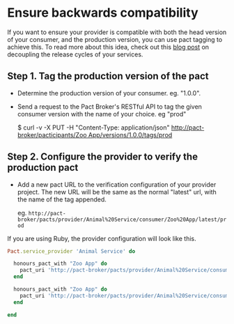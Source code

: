 # Ensure backwards compatibility

If you want to ensure your provider is compatible with both the head version of your consumer, and the production version, you can use pact tagging to achieve this. To read more about this idea, check out this [blog post](http://techblog.realestate.com.au/enter-the-pact-matrix-or-how-to-decouple-the-release-cycles-of-your-microservices/) on decoupling the release cycles of your services.

## Step 1. Tag the production version of the pact

* Determine the production version of your consumer. eg. "1.0.0".
* Send a request to the Pact Broker's RESTful API to tag the given consumer version with the name of your choice. eg "prod"

  $ curl -v -X PUT -H "Content-Type: application/json" [http://pact-broker/pacticipants/Zoo App/versions/1.0.0/tags/prod](http://pact-broker/pacticipants/Zoo%20App/versions/1.0.0/tags/prod)

## Step 2. Configure the provider to verify the production pact

* Add a new pact URL to the verification configuration of your provider project. The new URL will be the same as the normal "latest" url, with the name of the tag appended. 

  eg. `http://pact-broker/pacts/provider/Animal%20Service/consumer/Zoo%20App/latest/prod`

If you are using Ruby, the provider configuration will look like this.

```ruby
Pact.service_provider 'Animal Service' do

  honours_pact_with "Zoo App" do
    pact_uri 'http://pact-broker/pacts/provider/Animal%20Service/consumer/Zoo%20App/latest'
  end

  honours_pact_with "Zoo App" do
    pact_uri 'http://pact-broker/pacts/provider/Animal%20Service/consumer/Zoo%20App/latest/prod'
  end

end
```

